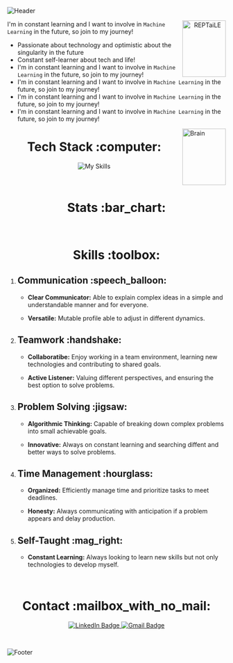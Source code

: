 ![Header](https://github.com/REPTaiLE/REPTaiLE/assets/56081472/1b9445e6-d18a-4207-99e0-f424f0da5003)
<p align="center">
    <img align="right" src="https://github.com/REPTaiLE/REPTaiLE/assets/56081472/36d2b1cb-e18b-4553-8e93-30e37c927460" width="100px" height="130px" alt="REPTaiLE">
    <p>I'm in constant learning and I want to involve in <code>Machine Learning</code> in the future, so join to my journey!</p>
    <ul>
        <li>Passionate about technology and optimistic about the singularity in the future</li>
        <li>Constant self-learner about tech and life! </li>
        <li>I'm in constant learning and I want to involve in <code>Machine Learning</code> in the future, so join to my journey!</li>
        <li>I'm in constant learning and I want to involve in <code>Machine Learning</code> in the future, so join to my journey!</li>
        <li>I'm in constant learning and I want to involve in <code>Machine Learning</code> in the future, so join to my journey!</li>
        <li>I'm in constant learning and I want to involve in <code>Machine Learning</code> in the future, so join to my journey!</li>
    </ul>
    <img align="right" src="https://github.com/REPTaiLE/REPTaiLE/assets/56081472/cdf2ee5f-22f1-45c3-9823-c5af5c6c14e0" width="100px" height="130px" alt="Brain">
</p>




<h1 align="center">Tech Stack :computer:</h1> 


<p align="center">
    <img src="https://skillicons.dev/icons?i=html,css,js,ts,react,bootstrap,py,git,figma,wordpress,mysql,nodejs,bash,ps,ai&theme=light" alt="My Skills" />
</p>

<br>

<h1 align="center">Stats :bar_chart:</h1>

<br>

<h1 align="center">Skills :toolbox:</h1> 

<ol>
    <li>
        <h2>Communication :speech_balloon:</h2>
        <ul>
            <li><p><strong>Clear Communicator:</strong>  Able to explain complex ideas in a simple and understandable manner and for everyone.</p></li>
            <li><p><strong>Versatile:</strong>  Mutable profile able to adjust in different dynamics.</p></li>
        </ul>
    </li>
    <li>
        <h2>Teamwork :handshake:</h2>
        <ul>
            <li><p><strong>Collaboratibe:</strong>  Enjoy working in a team environment, learning new technologies and contributing to shared goals.</p></li>
            <li><p><strong>Active Listener:</strong>  Valuing different perspectives, and ensuring the best option to solve problems.</p></li>
        </ul>
    </li>
    <li>
        <h2>Problem Solving :jigsaw:</h2>
        <ul>
            <li><p><strong>Algorithmic Thinking:</strong>   Capable of breaking down complex problems into small achievable goals.</p></li>
            <li><p><strong>Innovative:</strong>  Always on constant learning and searching diffent and better ways to solve problems.</p></li>
        </ul>
    </li>
    <li>
        <h2>Time Management :hourglass:</h2>
        <ul>
            <li><p><strong>Organized:</strong>   Efficiently manage time and prioritize tasks to meet deadlines.</p></li>
            <li><p><strong>Honesty:</strong>  Always communicating with anticipation if a problem appears and delay production.</p></li>
        </ul>
    </li>
    <li>
        <h2>Self-Taught :mag_right:</h2>
        <ul>
            <li><p><strong>Constant Learning:</strong>   Always looking to learn new skills but not only technologies to develop myself.</p></li>
        </ul>
    </li>
</ol>

<br>

<h1 align="center">Contact :mailbox_with_no_mail:</h1> 

<p align="center">
  <a href="https://www.linkedin.com/in/francisco-arnoldo/" target="_blank">
    <img src="https://img.shields.io/badge/linkedin-%230077B5.svg?style=for-the-badge&logo=linkedin&logoColor=white" alt="LinkedIn Badge">
  </a>
  <a href="mailto:gonzalezferradafrancisco@gmail.com" target="_blank">
      <img src="https://img.shields.io/badge/Gmail-D14836?style=for-the-badge&logo=gmail&logoColor=white" alt="Gmail Badge">
  </a>
</p>

<br>

![Footer](https://github.com/REPTaiLE/REPTaiLE/assets/56081472/4deaf28e-74e5-4aba-9890-badd301507a8)
